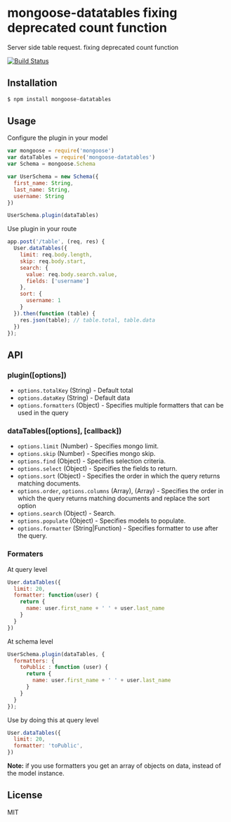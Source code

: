 # mongoose-datatables fixing deprecated count function

Server side table request. fixing deprecated count function

[![Build Status](https://travis-ci.org/archr/mongoose-datatables.svg)](https://travis-ci.org/archr/mongoose-datatables)

## Installation
```sh
$ npm install mongoose-datatables
```

## Usage
Configure the plugin in your model

```javascript
var mongoose = require('mongoose')
var dataTables = require('mongoose-datatables')
var Schema = mongoose.Schema

var UserSchema = new Schema({
  first_name: String,
  last_name: String,
  username: String
})

UserSchema.plugin(dataTables)
```
Use plugin in your route

```javascript
app.post('/table', (req, res) {
  User.dataTables({
    limit: req.body.length,
    skip: req.body.start,
    search: {
      value: req.body.search.value,
      fields: ['username']
    },
    sort: {
      username: 1
    }
  }).then(function (table) {
    res.json(table); // table.total, table.data
  })
});
```

## API

### plugin([options])
* `options.totalKey` (String) - Default total
* `options.dataKey` (String) - Default data
* `options.formatters` (Object) - Specifies multiple formatters that can be used in the query

### dataTables([options], [callback])
* `options.limit` (Number) - Specifies mongo limit.
* `options.skip` (Number) - Specifies mongo skip.
* `options.find` (Object) - Specifies selection criteria.
* `options.select` (Object) - Specifies the fields to return.
* `options.sort` (Object) - Specifies the order in which the query returns matching documents.
* `options.order`, `options.columns` (Array), (Array) - Specifies the order in which the query returns matching documents and replace the sort option
* `options.search` (Object) - Search.
* `options.populate` (Object) - Specifies models to populate.
* `options.formatter` (String|Function) - Specifies formatter to use after the query.


### Formaters

At query level
```javascript
User.dataTables({
  limit: 20,
  formatter: function(user) {
    return {
      name: user.first_name + ' ' + user.last_name
    }
  }
})
```

At schema level
```javascript
UserSchema.plugin(dataTables, {
  formatters: {
    toPublic : function (user) {
      return {
        name: user.first_name + ' ' + user.last_name
      }
    }
  }
});
```

Use by doing this at query level
```javascript
User.dataTables({
  limit: 20,
  formatter: 'toPublic',
})
```
**Note:** if you use formatters you get an array of objects on data, instead of the model instance.


## License
MIT 
